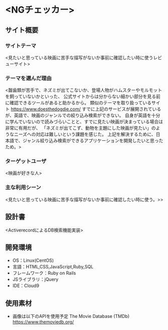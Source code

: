 # <NGチェッカー>

## サイト概要
### サイトテーマ
<見たいと思っている映画に苦手な描写がないか事前に確認したい時に使うレビューサイト>

### テーマを選んだ理由
<齧歯類が苦手で、ネズミが出てこないか、登場人物がハムスターやモルモットを飼っていないかといった、
公式サイトからは分からない細かい部分を見る前に確認できるツールがあると助かるから。
類似のテーマを取り扱っているサイト
https://www.doesthedogdie.com/
すでに上記のサービスが展開されているが、英語で、映画のジャンルでの絞り込み検索ができない。
自身が英語を十分に学んでいないので読みづらいことと、すでに見たい映画が決まっている場合は非常に有用だが、
「ネズミが出てこず、動物を主題にした映画が見たい」のようなニーズへの対応は難しいという課題を感じた。
上記を解決するために、日本語で、ジャンル絞り込み検索ができるアプリケーションを開発したいと思ったため。>

### ターゲットユーザ
<映画が好きな人>

### 主な利用シーン
<見たいと思っている映画に苦手な描写がないか事前に確認したい時に使う。>>


## 設計書
<ActiverecordによるDB検索機能実装>

## 開発環境
- OS：Linux(CentOS)
- 言語：HTML,CSS,JavaScript,Ruby,SQL
- フレームワーク：Ruby on Rails
- JSライブラリ：jQuery
- IDE：Cloud9

## 使用素材
- 画像は以下のAPIを使用予定
The Movie Database (TMDb)
https://www.themoviedb.org/